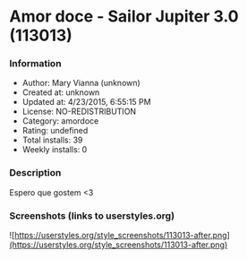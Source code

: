 # Amor doce - Sailor Jupiter 3.0 (113013)

### Information
- Author: Mary Vianna (unknown)
- Created at: unknown
- Updated at: 4/23/2015, 6:55:15 PM
- License: NO-REDISTRIBUTION
- Category: amordoce
- Rating: undefined
- Total installs: 39
- Weekly installs: 0


### Description
Espero que gostem <3


### Screenshots (links to userstyles.org)
![https://userstyles.org/style_screenshots/113013-after.png](https://userstyles.org/style_screenshots/113013-after.png)


